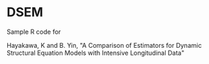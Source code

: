 # DSEM
Sample R code for 

  Hayakawa, K and B. Yin, "A Comparison of Estimators for Dynamic Structural Equation Models with Intensive Longitudinal Data"

